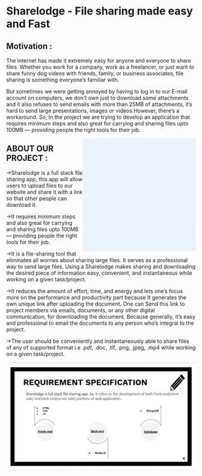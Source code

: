 # Sharelodge - File sharing made easy and Fast

## Motivation :
The internet has made it extremely easy for anyone and everyone to share files. Whether you work for a company, work as a freelancer, or just want to share funny dog videos with friends, family, or business associates, file sharing is something everyone’s familiar with.

But sometimes we were getting annoyed by having to log in to our E-mail account on computers, we don't own just to download some attachments and it also refuses to send emails with more than 25MB of attachments, it’s hard to send large presentations, images or videos.However, there’s a workaround.  So, In the project we are trying to develop an application that requires minimum steps and also great for carrying and sharing files upto 100MB — providing people the right tools for their job.

<img align="right" alt="GIF" src="logo.gif" width="300" height="300" />

## ABOUT OUR PROJECT :

->Sharelodge is a full stack file sharing app, this app will allow users to upload files to our website and share it with a link so that other people can download it.

->It requires minimum steps and also great for carrying and sharing files upto    100MB — providing people the right tools for their job. 

->It is a file-sharing tool that eliminates all worries about sharing large files. It serves as a professional way to send large files. Using a Sharelodge makes sharing and downloading the desired piece of information easy, convenient, and instantaneous while working on a given task/project. 

->It reduces the amount of effort, time, and energy and lets one’s focus more on the performance and productivity part because It generates the own unique link after uploading the document. One can Send this link to project members via emails, documents, or any other digital communication, for downloading the document. Because generally, it’s easy and professional to email the documents to any person who’s integral to the project. 

->The user should be conveniently and instantaneously able to share files of any of supported format i.e .pdf, .doc, .tif, .png, .jpeg, .mp4 while working on a given task/project.

![requirements_specification](requirements.jpg)





